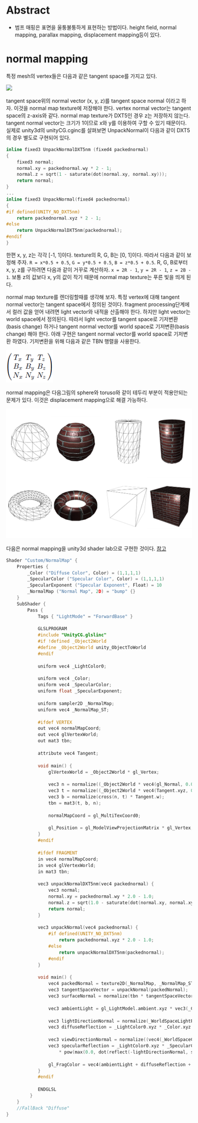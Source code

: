 # Abstract

- 범프 매핑은 표면을 울퉁불퉁하게 표현하는 방법이다. height field,
  normal mapping, parallax mapping, displacement mapping등이 있다.

# normal mapping

특정 mesh의 vertex들은 다음과 같은 tangent space를 가지고 있다. 

![](img/tangent_space.png)

tangent space위의 normal vector (x, y, z)를 tangent space normal
이라고 하자. 이것을 normal map texture에 저장해야 한다. vertex normal
vector는 tangent space의 z-axis와 같다. normal map texture가 DXT5인
경우 z는 저장하지 않는다. tangent normal vector는 크기가 1이므로 x와
y를 이용하여 구할 수 있기 때문이다. 실제로 unity3d의 unityCG.cginc를
살펴보면 UnpackNormal이 다음과 같이 DXT5의 경우 별도로 구현되어 있다.

```c
inline fixed3 UnpackNormalDXT5nm (fixed4 packednormal)
{
    fixed3 normal;
    normal.xy = packednormal.wy * 2 - 1;
    normal.z = sqrt(1 - saturate(dot(normal.xy, normal.xy)));
    return normal;
}
...
inline fixed3 UnpackNormal(fixed4 packednormal)
{
#if defined(UNITY_NO_DXT5nm)
    return packednormal.xyz * 2 - 1;
#else
    return UnpackNormalDXT5nm(packednormal);
#endif
}
```

한편 x, y, z는 각각 [-1, 1]이다. texture의 R, G, B는 [0,
1]이다. 따라서 다음과 같이 보정해 주자. `R = x*0.5 + 0.5`, `G =
y*0.5 + 0.5`, `B = z*0.5 + 0.5`. R, G, B로부터 x, y, z를 구하려면
다음과 같이 거꾸로 계산하자. `x = 2R - 1`, `y = 2R - 1`, `z = 2B - 1`.
보통 z의 값보다 x, y의 값이 작기 때문에 normal map texture는 푸른 빛을
띄게 된다.

normal map texture를 렌더링할때를 생각해 보자. 특정 vertex에 대해
tangent normal vector는 tangent space에서 정의된 것이다.
fragment processing단계에서 컬러 값을 얻어 내려면 light vector와
내적을 산출해야 한다. 하지만 light vector는 world space에서
정의된다. 따라서 light vector를 tangent space로 기저변환(basis change)
하거나 tangent normal vector를 world space로 기저변환(basis change)
해야 한다. 아래 구현은 tangent normal vector를 world space로 기저변환
하였다. 기저변환을 위해 다음과 같은 TBN 행렬을 사용한다.

![](img/tbn.png)

normal mapping은 다음그림의 sphere와 toruso와 같이 테두리 부분이
적용안되는 문제가 있다. 이것은 displacement mapping으로 해결 가능하다.

![](img/normal_mapping_disadvange.png)

다음은 normal mapping을 unity3d shader lab으로 구현한 것이다.
[참고](https://github.com/ryukbk/mobile_game_math_unity)

```cpp
Shader "Custom/NormalMap" {
	Properties {
		_Color ("Diffuse Color", Color) = (1,1,1,1)
		_SpecularColor ("Specular Color", Color) = (1,1,1,1)
		_SpecularExponent ("Specular Exponent", Float) = 10
		_NormalMap ("Normal Map", 2D) = "bump" {}
	}
	SubShader {
		Pass {
			Tags { "LightMode" = "ForwardBase" }
			
			GLSLPROGRAM
	        #include "UnityCG.glslinc"
	        #if !defined _Object2World
	        #define _Object2World unity_ObjectToWorld
	        #endif

	        uniform vec4 _LightColor0;

	        uniform vec4 _Color;
	        uniform vec4 _SpecularColor;
	        uniform float _SpecularExponent;
	        
	        uniform sampler2D _NormalMap;
			uniform vec4 _NormalMap_ST;

	        #ifdef VERTEX
	        out vec4 normalMapCoord;
	        out vec4 glVertexWorld;
	        out mat3 tbn;
	        
	        attribute vec4 Tangent;
	        
	        void main() {	            
	            glVertexWorld = _Object2World * gl_Vertex;

				vec3 n = normalize((_Object2World * vec4(gl_Normal, 0.0)).xyz);
				vec3 t = normalize((_Object2World * vec4(Tangent.xyz, 0.0)).xyz);
				vec3 b = normalize(cross(n, t) * Tangent.w);
				tbn = mat3(t, b, n);

				normalMapCoord = gl_MultiTexCoord0;

	            gl_Position = gl_ModelViewProjectionMatrix * gl_Vertex;
	        }
	        #endif

	        #ifdef FRAGMENT
	        in vec4 normalMapCoord;
	        in vec4 glVertexWorld;
	        in mat3 tbn;

	        vec3 unpackNormalDXT5nm(vec4 packednormal) {
				vec3 normal;
				normal.xy = packednormal.wy * 2.0 - 1.0;
				normal.z = sqrt(1.0 - saturate(dot(normal.xy, normal.xy)));
				return normal;
			}

			vec3 unpackNormal(vec4 packednormal) {
				#if defined(UNITY_NO_DXT5nm)
					return packednormal.xyz * 2.0 - 1.0;
				#else
					return unpackNormalDXT5nm(packednormal);
				#endif
			}

	        void main() {
	            vec4 packedNormal = texture2D(_NormalMap, _NormalMap_ST.xy * normalMapCoord.xy + _NormalMap_ST.zw);            
	            vec3 tangentSpaceVector = unpackNormal(packedNormal);
		        vec3 surfaceNormal = normalize(tbn * tangentSpaceVector);

	        	vec3 ambientLight = gl_LightModel.ambient.xyz * vec3(_Color);
	        
				vec3 lightDirectionNormal = normalize(_WorldSpaceLightPos0.xyz);
	            vec3 diffuseReflection = _LightColor0.xyz * _Color.xyz * max(0.0, dot(surfaceNormal, lightDirectionNormal));

                vec3 viewDirectionNormal = normalize((vec4(_WorldSpaceCameraPos, 1.0) - glVertexWorld).xyz);
				vec3 specularReflection = _LightColor0.xyz * _SpecularColor.xyz
					* pow(max(0.0, dot(reflect(-lightDirectionNormal, surfaceNormal), viewDirectionNormal)), _SpecularExponent);                      
	        
	        	gl_FragColor = vec4(ambientLight + diffuseReflection + specularReflection, 1.0);
	        }
	        #endif

	        ENDGLSL
         }
	} 
	//FallBack "Diffuse"
}
```
